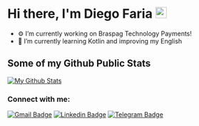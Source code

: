 # Hi there, I'm Diego Faria <a href="https://www.gautamkrishnar.com/"><img src="https://media.giphy.com/media/hvRJCLFzcasrR4ia7z/giphy.gif" width="25px"></a>

- ⚙️ I’m currently working on Braspag Technology Payments!
- 📜 I’m currently learning Kotlin and improving my English

## Some of my Github Public Stats

[![My Github Stats](https://github-readme-stats.vercel.app/api?username=diegodrf&show_icons=true&title_color=fff&icon_color=79ff97&text_color=9f9f9f&bg_color=151515)](https://github.com/diegodrf)

### Connect with me:

[![Gmail Badge](https://img.shields.io/badge/-diego.rdfaria@gmail.com-c14438?style=flat&logo=Gmail&logoColor=white)](mailto:diego.rdfaria@gmail.com "Connect via Email")
[![Linkedin Badge](https://img.shields.io/badge/-Diego%20Faria-0072b1?style=flat&logo=Linkedin&logoColor=white)](https://www.linkedin.com/in/diego-rodrigues-00a21994/ "Connect on LinkedIn")
[![Telegram Badge](https://img.shields.io/badge/-@diegodrf-0088CC?style=flat&logo=Telegram&logoColor=white)](https://t.me/diegodrf "Contact on Telegram")

[course]: https://www.udemy.com/course/flutter-bootcamp-with-dart/
